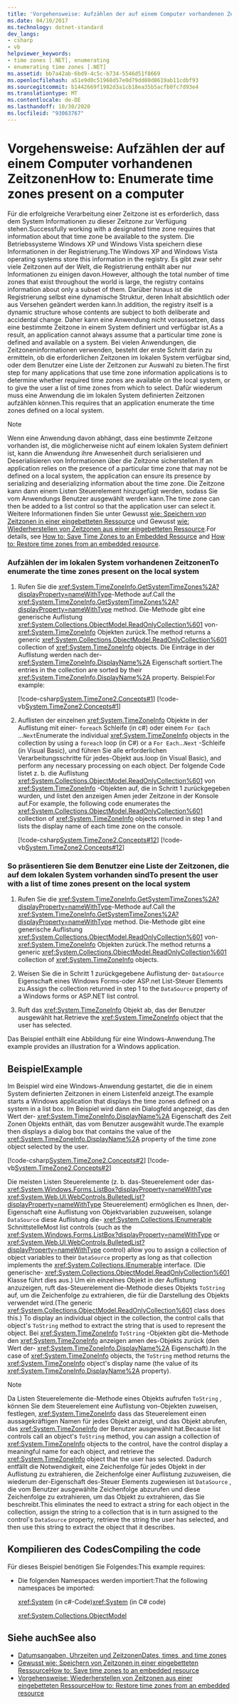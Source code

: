 ```yaml
---
title: 'Vorgehensweise: Aufzählen der auf einem Computer vorhandenen Zeitzonen'
ms.date: 04/10/2017
ms.technology: dotnet-standard
dev_langs:
- csharp
- vb
helpviewer_keywords:
- time zones [.NET], enumerating
- enumerating time zones [.NET]
ms.assetid: bb7a42ab-6bd9-4c5c-b734-5546d51f8669
ms.openlocfilehash: a51e9d0c51968d57e0d79dd80d8619ab11cdbf93
ms.sourcegitcommit: b1442669f1982d3a1cb18ea35b5acfb0fc7d93e4
ms.translationtype: MT
ms.contentlocale: de-DE
ms.lasthandoff: 10/30/2020
ms.locfileid: "93063767"
---
```

# <a name="how-to-enumerate-time-zones-present-on-a-computer"></a><span data-ttu-id="84795-102">Vorgehensweise: Aufzählen der auf einem Computer vorhandenen Zeitzonen</span><span class="sxs-lookup"><span data-stu-id="84795-102">How to: Enumerate time zones present on a computer</span></span>

<span data-ttu-id="84795-103">Für die erfolgreiche Verarbeitung einer Zeitzone ist es erforderlich, dass dem System Informationen zu dieser Zeitzone zur Verfügung stehen.</span><span class="sxs-lookup"><span data-stu-id="84795-103">Successfully working with a designated time zone requires that information about that time zone be available to the system.</span></span> <span data-ttu-id="84795-104">Die Betriebssysteme Windows XP und Windows Vista speichern diese Informationen in der Registrierung.</span><span class="sxs-lookup"><span data-stu-id="84795-104">The Windows XP and Windows Vista operating systems store this information in the registry.</span></span> <span data-ttu-id="84795-105">Es gibt zwar sehr viele Zeitzonen auf der Welt, die Registrierung enthält aber nur Informationen zu einigen davon.</span><span class="sxs-lookup"><span data-stu-id="84795-105">However, although the total number of time zones that exist throughout the world is large, the registry contains information about only a subset of them.</span></span> <span data-ttu-id="84795-106">Darüber hinaus ist die Registrierung selbst eine dynamische Struktur, deren Inhalt absichtlich oder aus Versehen geändert werden kann.</span><span class="sxs-lookup"><span data-stu-id="84795-106">In addition, the registry itself is a dynamic structure whose contents are subject to both deliberate and accidental change.</span></span> <span data-ttu-id="84795-107">Daher kann eine Anwendung nicht voraussetzen, dass eine bestimmte Zeitzone in einem System definiert und verfügbar ist.</span><span class="sxs-lookup"><span data-stu-id="84795-107">As a result, an application cannot always assume that a particular time zone is defined and available on a system.</span></span> <span data-ttu-id="84795-108">Bei vielen Anwendungen, die Zeitzoneninformationen verwenden, besteht der erste Schritt darin zu ermitteln, ob die erforderlichen Zeitzonen im lokalen System verfügbar sind, oder dem Benutzer eine Liste der Zeitzonen zur Auswahl zu bieten.</span><span class="sxs-lookup"><span data-stu-id="84795-108">The first step for many applications that use time zone information applications is to determine whether required time zones are available on the local system, or to give the user a list of time zones from which to select.</span></span> <span data-ttu-id="84795-109">Dafür wiederum muss eine Anwendung die im lokalen System definierten Zeitzonen aufzählen können.</span><span class="sxs-lookup"><span data-stu-id="84795-109">This requires that an application enumerate the time zones defined on a local system.</span></span>

> [!NOTE]
> <span data-ttu-id="84795-110">Wenn eine Anwendung davon abhängt, dass eine bestimmte Zeitzone vorhanden ist, die möglicherweise nicht auf einem lokalen System definiert ist, kann die Anwendung ihre Anwesenheit durch serialisieren und Deserialisieren von Informationen über die Zeitzone sicherstellen.</span><span class="sxs-lookup"><span data-stu-id="84795-110">If an application relies on the presence of a particular time zone that may not be defined on a local system, the application can ensure its presence by serializing and deserializing information about the time zone.</span></span> <span data-ttu-id="84795-111">Die Zeitzone kann dann einem Listen Steuerelement hinzugefügt werden, sodass Sie vom Anwendungs Benutzer ausgewählt werden kann.</span><span class="sxs-lookup"><span data-stu-id="84795-111">The time zone can then be added to a list control so that the application user can select it.</span></span> <span data-ttu-id="84795-112">Weitere Informationen finden Sie unter Gewusst [wie: Speichern von Zeitzonen in einer eingebetteten Ressource](save-time-zones-to-an-embedded-resource.md) und Gewusst [wie: Wiederherstellen von Zeitzonen aus einer eingebetteten Ressource](restore-time-zones-from-an-embedded-resource.md).</span><span class="sxs-lookup"><span data-stu-id="84795-112">For details, see [How to: Save Time Zones to an Embedded Resource](save-time-zones-to-an-embedded-resource.md) and [How to: Restore time zones from an embedded resource](restore-time-zones-from-an-embedded-resource.md).</span></span>

### <a name="to-enumerate-the-time-zones-present-on-the-local-system"></a><span data-ttu-id="84795-113">Aufzählen der im lokalen System vorhandenen Zeitzonen</span><span class="sxs-lookup"><span data-stu-id="84795-113">To enumerate the time zones present on the local system</span></span>

1. <span data-ttu-id="84795-114">Rufen Sie die <xref:System.TimeZoneInfo.GetSystemTimeZones%2A?displayProperty=nameWithType>-Methode auf.</span><span class="sxs-lookup"><span data-stu-id="84795-114">Call the <xref:System.TimeZoneInfo.GetSystemTimeZones%2A?displayProperty=nameWithType> method.</span></span> <span data-ttu-id="84795-115">Die-Methode gibt eine generische Auflistung <xref:System.Collections.ObjectModel.ReadOnlyCollection%601> von- <xref:System.TimeZoneInfo> Objekten zurück.</span><span class="sxs-lookup"><span data-stu-id="84795-115">The method returns a generic <xref:System.Collections.ObjectModel.ReadOnlyCollection%601> collection of <xref:System.TimeZoneInfo> objects.</span></span> <span data-ttu-id="84795-116">Die Einträge in der Auflistung werden nach der- <xref:System.TimeZoneInfo.DisplayName%2A> Eigenschaft sortiert.</span><span class="sxs-lookup"><span data-stu-id="84795-116">The entries in the collection are sorted by their <xref:System.TimeZoneInfo.DisplayName%2A> property.</span></span> <span data-ttu-id="84795-117">Beispiel:</span><span class="sxs-lookup"><span data-stu-id="84795-117">For example:</span></span>

   [!code-csharp[System.TimeZone2.Concepts#1](../../../samples/snippets/csharp/VS_Snippets_CLR_System/system.TimeZone2.Concepts/CS/TimeZone2Concepts.cs#1)]
   [!code-vb[System.TimeZone2.Concepts#1](../../../samples/snippets/visualbasic/VS_Snippets_CLR_System/system.TimeZone2.Concepts/VB/TimeZone2Concepts.vb#1)]

2. <span data-ttu-id="84795-118">Auflisten der einzelnen <xref:System.TimeZoneInfo> Objekte in der Auflistung mit einer- `foreach` Schleife (in c#) oder einem `For Each` ...`Next`</span><span class="sxs-lookup"><span data-stu-id="84795-118">Enumerate the individual <xref:System.TimeZoneInfo> objects in the collection by using a `foreach` loop (in C#) or a `For Each`…`Next`</span></span> <span data-ttu-id="84795-119">-Schleife (in Visual Basic), und führen Sie alle erforderlichen Verarbeitungsschritte für jedes-Objekt aus.</span><span class="sxs-lookup"><span data-stu-id="84795-119">loop (in Visual Basic), and perform any necessary processing on each object.</span></span> <span data-ttu-id="84795-120">Der folgende Code listet z. b. die Auflistung <xref:System.Collections.ObjectModel.ReadOnlyCollection%601> von <xref:System.TimeZoneInfo> -Objekten auf, die in Schritt 1 zurückgegeben wurden, und listet den anzeigen Amen jeder Zeitzone in der Konsole auf.</span><span class="sxs-lookup"><span data-stu-id="84795-120">For example, the following code enumerates the <xref:System.Collections.ObjectModel.ReadOnlyCollection%601> collection of <xref:System.TimeZoneInfo> objects returned in step 1 and lists the display name of each time zone on the console.</span></span>

   [!code-csharp[System.TimeZone2.Concepts#12](../../../samples/snippets/csharp/VS_Snippets_CLR_System/system.TimeZone2.Concepts/CS/TimeZone2Concepts.cs#12)]
   [!code-vb[System.TimeZone2.Concepts#12](../../../samples/snippets/visualbasic/VS_Snippets_CLR_System/system.TimeZone2.Concepts/VB/TimeZone2Concepts.vb#12)]

### <a name="to-present-the-user-with-a-list-of-time-zones-present-on-the-local-system"></a><span data-ttu-id="84795-121">So präsentieren Sie dem Benutzer eine Liste der Zeitzonen, die auf dem lokalen System vorhanden sind</span><span class="sxs-lookup"><span data-stu-id="84795-121">To present the user with a list of time zones present on the local system</span></span>

1. <span data-ttu-id="84795-122">Rufen Sie die <xref:System.TimeZoneInfo.GetSystemTimeZones%2A?displayProperty=nameWithType>-Methode auf.</span><span class="sxs-lookup"><span data-stu-id="84795-122">Call the <xref:System.TimeZoneInfo.GetSystemTimeZones%2A?displayProperty=nameWithType> method.</span></span> <span data-ttu-id="84795-123">Die-Methode gibt eine generische Auflistung <xref:System.Collections.ObjectModel.ReadOnlyCollection%601> von- <xref:System.TimeZoneInfo> Objekten zurück.</span><span class="sxs-lookup"><span data-stu-id="84795-123">The method returns a generic <xref:System.Collections.ObjectModel.ReadOnlyCollection%601> collection of <xref:System.TimeZoneInfo> objects.</span></span>

2. <span data-ttu-id="84795-124">Weisen Sie die in Schritt 1 zurückgegebene Auflistung der- `DataSource` Eigenschaft eines Windows Forms-oder ASP.net List-Steuer Elements zu.</span><span class="sxs-lookup"><span data-stu-id="84795-124">Assign the collection returned in step 1 to the `DataSource` property of a Windows forms or ASP.NET list control.</span></span>

3. <span data-ttu-id="84795-125">Ruft das <xref:System.TimeZoneInfo> Objekt ab, das der Benutzer ausgewählt hat.</span><span class="sxs-lookup"><span data-stu-id="84795-125">Retrieve the <xref:System.TimeZoneInfo> object that the user has selected.</span></span>

<span data-ttu-id="84795-126">Das Beispiel enthält eine Abbildung für eine Windows-Anwendung.</span><span class="sxs-lookup"><span data-stu-id="84795-126">The example provides an illustration for a Windows application.</span></span>

## <a name="example"></a><span data-ttu-id="84795-127">Beispiel</span><span class="sxs-lookup"><span data-stu-id="84795-127">Example</span></span>

<span data-ttu-id="84795-128">Im Beispiel wird eine Windows-Anwendung gestartet, die die in einem System definierten Zeitzonen in einem Listenfeld anzeigt.</span><span class="sxs-lookup"><span data-stu-id="84795-128">The example starts a Windows application that displays the time zones defined on a system in a list box.</span></span> <span data-ttu-id="84795-129">Im Beispiel wird dann ein Dialogfeld angezeigt, das den Wert der- <xref:System.TimeZoneInfo.DisplayName%2A> Eigenschaft des Zeit Zonen Objekts enthält, das vom Benutzer ausgewählt wurde.</span><span class="sxs-lookup"><span data-stu-id="84795-129">The example then displays a dialog box that contains the value of the <xref:System.TimeZoneInfo.DisplayName%2A> property of the time zone object selected by the user.</span></span>

[!code-csharp[System.TimeZone2.Concepts#2](../../../samples/snippets/csharp/VS_Snippets_CLR_System/system.TimeZone2.Concepts/CS/TimeZone2Concepts.cs#2)]
[!code-vb[System.TimeZone2.Concepts#2](../../../samples/snippets/visualbasic/VS_Snippets_CLR_System/system.TimeZone2.Concepts/VB/TimeZone2Concepts.vb#2)]

<span data-ttu-id="84795-130">Die meisten Listen Steuerelemente (z. b. das-Steuerelement oder das- <xref:System.Windows.Forms.ListBox?displayProperty=nameWithType> <xref:System.Web.UI.WebControls.BulletedList?displayProperty=nameWithType> Steuerelement) ermöglichen es Ihnen, der-Eigenschaft eine Auflistung von Objektvariablen zuzuweisen, solange `DataSource` diese Auflistung die- <xref:System.Collections.IEnumerable> Schnittstelle</span><span class="sxs-lookup"><span data-stu-id="84795-130">Most list controls (such as the <xref:System.Windows.Forms.ListBox?displayProperty=nameWithType> or <xref:System.Web.UI.WebControls.BulletedList?displayProperty=nameWithType> control) allow you to assign a collection of object variables to their `DataSource` property as long as that collection implements the <xref:System.Collections.IEnumerable> interface.</span></span> <span data-ttu-id="84795-131">(Die generische- <xref:System.Collections.ObjectModel.ReadOnlyCollection%601> Klasse führt dies aus.) Um ein einzelnes Objekt in der Auflistung anzuzeigen, ruft das-Steuerelement die-Methode dieses Objekts `ToString` auf, um die Zeichenfolge zu extrahieren, die für die Darstellung des Objekts verwendet wird.</span><span class="sxs-lookup"><span data-stu-id="84795-131">(The generic <xref:System.Collections.ObjectModel.ReadOnlyCollection%601> class does this.) To display an individual object in the collection, the control calls that object's `ToString` method to extract the string that is used to represent the object.</span></span> <span data-ttu-id="84795-132">Bei <xref:System.TimeZoneInfo> `ToString` -Objekten gibt die-Methode den <xref:System.TimeZoneInfo> anzeigen amen des-Objekts zurück (den Wert der- <xref:System.TimeZoneInfo.DisplayName%2A> Eigenschaft).</span><span class="sxs-lookup"><span data-stu-id="84795-132">In the case of <xref:System.TimeZoneInfo> objects, the `ToString` method returns the <xref:System.TimeZoneInfo> object's display name (the value of its <xref:System.TimeZoneInfo.DisplayName%2A> property).</span></span>

> [!NOTE]
> <span data-ttu-id="84795-133">Da Listen Steuerelemente die-Methode eines Objekts aufrufen `ToString` , können Sie dem Steuerelement eine Auflistung von-Objekten zuweisen, festlegen, <xref:System.TimeZoneInfo> dass das Steuerelement einen aussagekräftigen Namen für jedes Objekt anzeigt, und das Objekt abrufen, das <xref:System.TimeZoneInfo> der Benutzer ausgewählt hat.</span><span class="sxs-lookup"><span data-stu-id="84795-133">Because list controls call an object's `ToString` method, you can assign a collection of <xref:System.TimeZoneInfo> objects to the control, have the control display a meaningful name for each object, and retrieve the <xref:System.TimeZoneInfo> object that the user has selected.</span></span> <span data-ttu-id="84795-134">Dadurch entfällt die Notwendigkeit, eine Zeichenfolge für jedes Objekt in der Auflistung zu extrahieren, die Zeichenfolge einer Auflistung zuzuweisen, die wiederum der-Eigenschaft des-Steuer Elements zugewiesen ist `DataSource` , die vom Benutzer ausgewählte Zeichenfolge abzurufen und diese Zeichenfolge zu extrahieren, um das Objekt zu extrahieren, das Sie beschreibt.</span><span class="sxs-lookup"><span data-stu-id="84795-134">This eliminates the need to extract a string for each object in the collection, assign the string to a collection that is in turn assigned to the control's `DataSource` property, retrieve the string the user has selected, and then use this string to extract the object that it describes.</span></span>

## <a name="compiling-the-code"></a><span data-ttu-id="84795-135">Kompilieren des Codes</span><span class="sxs-lookup"><span data-stu-id="84795-135">Compiling the code</span></span>

<span data-ttu-id="84795-136">Für dieses Beispiel benötigen Sie Folgendes:</span><span class="sxs-lookup"><span data-stu-id="84795-136">This example requires:</span></span>

- <span data-ttu-id="84795-137">Die folgenden Namespaces werden importiert:</span><span class="sxs-lookup"><span data-stu-id="84795-137">That the following namespaces be imported:</span></span>

  <span data-ttu-id="84795-138"><xref:System> (in c#-Code)</span><span class="sxs-lookup"><span data-stu-id="84795-138"><xref:System> (in C# code)</span></span>

  <xref:System.Collections.ObjectModel>

## <a name="see-also"></a><span data-ttu-id="84795-139">Siehe auch</span><span class="sxs-lookup"><span data-stu-id="84795-139">See also</span></span>

- [<span data-ttu-id="84795-140">Datumsangaben, Uhrzeiten und Zeitzonen</span><span class="sxs-lookup"><span data-stu-id="84795-140">Dates, times, and time zones</span></span>](index.md)
- [<span data-ttu-id="84795-141">Gewusst wie: Speichern von Zeitzonen in einer eingebetteten Ressource</span><span class="sxs-lookup"><span data-stu-id="84795-141">How to: Save time zones to an embedded resource</span></span>](save-time-zones-to-an-embedded-resource.md)
- [<span data-ttu-id="84795-142">Vorgehensweise: Wiederherstellen von Zeitzonen aus einer eingebetteten Ressource</span><span class="sxs-lookup"><span data-stu-id="84795-142">How to: Restore time zones from an embedded resource</span></span>](restore-time-zones-from-an-embedded-resource.md)
